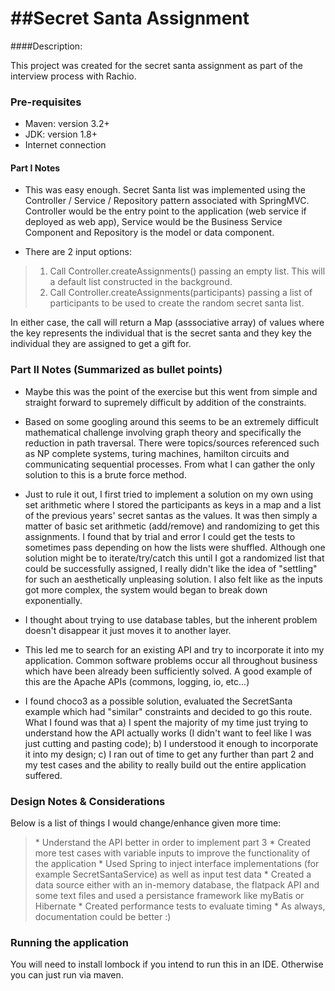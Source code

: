 ##Secret Santa Assignment
=============================

####Description:

This project was created for the secret santa assignment as part of the interview process with Rachio.

### Pre-requisites
* Maven: version 3.2+
* JDK: version 1.8+
* Internet connection 

#### Part I Notes

* This was easy enough.  Secret Santa list was implemented using the Controller / Service / Repository pattern associated with SpringMVC.  Controller would be the entry point to the application (web service if deployed as web app), Service would be the Business Service Component and Repository is the model or data component.

* There are 2 input options:
<blockquote>
<ol>
<li>Call Controller.createAssignments() passing an empty list.  This will a default list constructed in the background.</li>
<li>Call Controller.createAssignments(participants) passing a list of participants to be used to create the random secret santa list.</li>
</ol>
<p>
</blockquote>
In either case, the call will return a Map (asssociative array) of values where the key represents the individual that is the secret santa and they key the individual they are assigned to get a gift for.</p> 

### Part II Notes (Summarized as bullet points)

* Maybe this was the point of the exercise but this went from simple and straight forward to supremely difficult by addition of the constraints.
* Based on some googling around this seems to be an extremely difficult mathematical challenge involving graph theory and specifically the reduction in path traversal. There were topics/sources referenced such as NP complete systems, turing machines, hamilton circuits and communicating sequential processes.  From what I can gather the only solution to this is a brute force method.

* Just to rule it out, I first tried to implement a solution on my own using set arithmetic where I stored the participants as keys in a map and a list of the previous years' secret santas as the values.  It was then simply a matter of basic set arithmetic (add/remove) and randomizing to get this assignments.  I found that by trial and error I could get the tests to sometimes pass depending on how the lists were shuffled.  Although one solution might be to iterate/try/catch this until I got a randomized list that could be successfully assigned, I really didn't like the idea of "settling" for such an aesthetically unpleasing solution.  I also felt like as the inputs got more complex, the system would began to break down exponentially.
* I thought about trying to use database tables, but the inherent problem doesn't disappear it just moves it to another layer.
* This led me to search for an existing API and try to incorporate it into my application.  Common software problems occur all throughout business which have been already been sufficiently solved.  A good example of this are the Apache APIs (commons, logging, io, etc...)
* I found choco3 as a possible solution, evaluated the SecretSanta example which had "similar" constraints and decided to go this route.  What I found was that a) I spent the majority of my time just trying to understand how the API actually works (I didn't want to feel like I was just cutting and pasting code); b) I understood it enough to incorporate it into my design; c) I ran out of time to get any further than part 2 and my test cases and the ability to really build out the entire application suffered.

### Design Notes & Considerations
Below is a list of things I would change/enhance given more time:
<blockquote>
* Understand the API better in order to implement part 3
* Created more test cases with variable inputs to improve the functionality of the application
* Used Spring to inject interface implementations (for example SecretSantaService) as well as input test data
* Created a data source either with an in-memory database, the flatpack API and some text files and used a persistance framework like myBatis or Hibernate
* Created performance tests to evaluate timing
* As always, documentation could be better :)
</blockquote>

### Running the application
You will need to install lombock if you intend to run this in an IDE.  Otherwise you can just run via maven.

